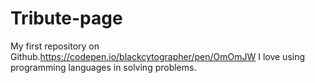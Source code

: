 # Tribute-page
My first repository on Github.https://codepen.io/blackcytographer/pen/OmOmJW
I love using programming languages in solving problems.
